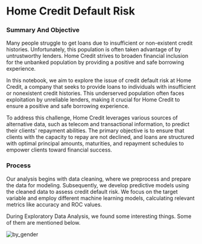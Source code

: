 # Home Credit Default Risk
### Summary And Objective
Many people struggle to get loans due to insufficient or non-existent credit histories. Unfortunately, this population is often taken advantage of by untrustworthy lenders. Home Credit strives to broaden financial inclusion for the unbanked population by providing a positive and safe borrowing experience.

In this notebook, we aim to explore the issue of credit default risk at Home Credit, a company that seeks to provide loans to individuals with insufficient or nonexistent credit histories. This underserved population often faces exploitation by unreliable lenders, making it crucial for Home Credit to ensure a positive and safe borrowing experience.

To address this challenge, Home Credit leverages various sources of alternative data, such as telecom and transactional information, to predict their clients' repayment abilities.
The primary objective is to ensure that clients with the capacity to repay are not declined, and loans are structured with optimal principal amounts, maturities, and repayment schedules to empower clients toward financial success.

### Process 

Our analysis begins with data cleaning, where we preprocess and prepare the data for modeling. Subsequently, we develop predictive models using the cleaned data to assess credit default risk. We focus on the target variable and employ different machine learning models, calculating relevant metrics like accuracy and ROC values.

During Exploratory Data Analysis, we found some interesting things. Some of them are mentioned below.

![by_gender](https://github.com/tkram10/Career_Capstone/assets/72302122/ddcc9eba-e8c5-4609-8322-2fa7819ad8fe)


